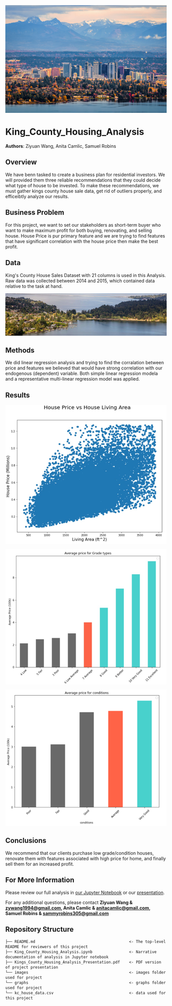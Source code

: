 
![image1](./images/Kings1.jpg)


# King_County_Housing_Analysis

**Authors**: Ziyuan Wang, Anita Camlic, Samuel Robins

## Overview

We have benn tasked to create a business plan for residential investors. We will provided them three reliable recommendations that they could decide what type of house to be invested. To make these recommendations, we must gather kings county house sale data, get rid of outliers properly, and efficeibtly analyze our results.


## Business Problem

For this project, we want to set our stakeholders as short-term buyer who want to make maximum profit for both buying, renovating, and selling house. House Price is pur primary feature and we are trying to find features that have significant correlation with the house price then make the best profit.


## Data

King's County House Sales Dataset with 21 columns is used in this Analysis. 
Raw data was collected between 2014 and 2015, which contained data relative to the task at hand.


![image2](./images/Kings2.jpg)


## Methods

We did linear regression analysis and trying to find the corralation between price and features we believed that would have strong correlation with our endogenous (dependent) variable. Both simple linear regression modela and a representative multi-linear regression model was applied.

## Results
![graph1](./images/Result1.jpg)



![graph2](./images/Result2.jpg)



![graph3](./images/Result3.png)



## Conclusions

We recommend that our clients purchase low grade/condition houses, renovate them with features associated with high price for home, and finally sell them for an increased profit. 


## For More Information

Please review our full analysis in [our Jupyter Notebook](./final_project2.ipynb) or our [presentation](./Kings_County_Housing_Analysis_Presentation_Presentation.pdf).

For any additional questions, please contact **Ziyuan Wang & zywang1994@gmail.com, Anita Camlic & anitacamlic@gmail.com, Samuel Robins & sammyrobins305@gmail.com**

## Repository Structure

```
├── README.md                                         <- The top-level README for reviewers of this project
├── King_County_Housing_Analysis.ipynb                <- Narrative documentation of analysis in Jupyter notebook
├── Kings_County_Housing_Analysis_Presentation.pdf    <- PDF version of project presentation
└── images                                            <- images folder used for project
└── graphs                                            <- graphs folder used for project
└── kc_house_data.csv                                 <- data used for this project
```
